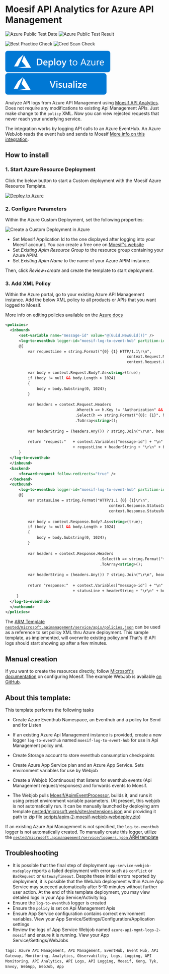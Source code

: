 # Moesif API Analytics for Azure API Management
![Azure Public Test Date](https://azurequickstartsservice.blob.core.windows.net/badges/201-api-management-logs-to-moesif-using-eventhub-webapp/PublicLastTestDate.svg)
![Azure Public Test Result](https://azurequickstartsservice.blob.core.windows.net/badges/201-api-management-logs-to-moesif-using-eventhub-webapp/PublicDeployment.svg)

![Best Practice Check](https://azurequickstartsservice.blob.core.windows.net/badges/201-api-management-logs-to-moesif-using-eventhub-webapp/BestPracticeResult.svg)
![Cred Scan Check](https://azurequickstartsservice.blob.core.windows.net/badges/201-api-management-logs-to-moesif-using-eventhub-webapp/CredScanResult.svg)

[![Deploy To Azure](https://raw.githubusercontent.com/Azure/azure-quickstart-templates/master/1-CONTRIBUTION-GUIDE/images/deploytoazure.svg?sanitize=true)](https://portal.azure.com/#create/Microsoft.Template/uri/https%3A%2F%2Fraw.githubusercontent.com%2FAzure%2Fazure-quickstart-templates%2Fmaster%2F201-api-management-logs-to-moesif-using-eventhub-webapp%2Fazuredeploy.json)
[![Visualize](https://raw.githubusercontent.com/Azure/azure-quickstart-templates/master/1-CONTRIBUTION-GUIDE/images/visualizebutton.svg?sanitize=true)](http://armviz.io/#/?load=https%3A%2F%2Fraw.githubusercontent.com%2FAzure%2Fazure-quickstart-templates%2Fmaster%2F201-api-management-logs-to-moesif-using-eventhub-webapp%2Fazuredeploy.json)  

Analyze API logs from Azure API Management using [Moesif API Analytics](https://www.moesif.com/?language=azure-api-management).
Does not require any modifications to existing Api Management APIs. Just make change to the `policy` XML. Now you can view rejected requests that never reach your underlying service.

The integration works by logging API calls to an Azure EventHub. An Azure WebJob reads the event hub and sends to Moesif
[More info on this integration](https://www.moesif.com/implementation/log-http-calls-from-azure-api-management?platform=azure-management).

## How to install

### 1. Start Azure Resource Deployment

Click the below button to start a Custom deployment with the Moesif Azure Resource Template.

[![Deploy to Azure](https://aka.ms/deploytoazurebutton)](https://portal.azure.com/#create/Microsoft.Template/uri/https%3A%2F%2Fraw.githubusercontent.com%2FMoesif%2Fazure-quickstart-templates%2Fmaster%2F201-api-management-logs-to-moesif-using-eventhub-webapp%2Fazuredeploy.json)

### 2. Configure Parameters

Within the Azure Custom Deployment, set the following properties:

![Create a Custom Deployment in Azure](https://www.moesif.com/docs/images/docs/integration/azure-api-management-create-custom-deployment.png)

* Set Moesif Application Id to the one displayed after logging into your Moesif account. You can create a free one on [Moesif's website](https://www.moesif.com/?language=azure-api-management)
* Set _Existing Apim Resource Group_ to the resource group containing your Azure APIM.
* Set _Existing Apim Name_ to the name of your Azure APIM instance.

Then, click _Review+create_ and create the template to start deployment. 

### 3. Add XML Policy

Within the Azure portal, go to your existing Azure API Management instance.
Add the below XML policy to all products or APIs that you want logged to Moesif. 

More info on editing policies available on the [Azure docs](https://docs.microsoft.com/en-us/azure/api-management/set-edit-policies)

```xml
<policies>
  <inbound>
      <set-variable name="message-id" value="@(Guid.NewGuid())" />
      <log-to-eventhub logger-id="moesif-log-to-event-hub" partition-id="0">
      @{
          var requestLine = string.Format("{0} {1} HTTP/1.1\r\n",
                                                      context.Request.Method,
                                                      context.Request.Url.Path + context.Request.Url.QueryString);

          var body = context.Request.Body?.As<string>(true);
          if (body != null && body.Length > 1024)
          {
              body = body.Substring(0, 1024);
          }

          var headers = context.Request.Headers
                               .Where(h => h.Key != "Authorization" && h.Key != "Ocp-Apim-Subscription-Key")
                               .Select(h => string.Format("{0}: {1}", h.Key, String.Join(", ", h.Value)))
                               .ToArray<string>();

          var headerString = (headers.Any()) ? string.Join("\r\n", headers) + "\r\n" : string.Empty;

          return "request:"   + context.Variables["message-id"] + "\n"
                              + requestLine + headerString + "\r\n" + body;
      }
  </log-to-eventhub>
  </inbound>
  <backend>
      <forward-request follow-redirects="true" />
  </backend>
  <outbound>
      <log-to-eventhub logger-id="moesif-log-to-event-hub" partition-id="1">
      @{
          var statusLine = string.Format("HTTP/1.1 {0} {1}\r\n",
                                              context.Response.StatusCode,
                                              context.Response.StatusReason);

          var body = context.Response.Body?.As<string>(true);
          if (body != null && body.Length > 1024)
          {
              body = body.Substring(0, 1024);
          }

          var headers = context.Response.Headers
                                          .Select(h => string.Format("{0}: {1}", h.Key, String.Join(", ", h.Value)))
                                          .ToArray<string>();

          var headerString = (headers.Any()) ? string.Join("\r\n", headers) + "\r\n" : string.Empty;

          return "response:"  + context.Variables["message-id"] + "\n"
                              + statusLine + headerString + "\r\n" + body;
     }
  </log-to-eventhub>
  </outbound>
</policies>
```
The [ARM Template `nested/microsoft.apimanagement/service/apis/policies.json`](nested/microsoft.apimanagement/service/apis/policies.json) can be used as a reference to set policy XML thru Azure deployment. This sample template, as implemented, will overwrite existing policy.xml
That's it! API logs should start showing up after a few minutes.

## Manual creation

If you want to create the resources directly, follow [Microsoft's documentation](https://docs.microsoft.com/en-us/azure/api-management/api-management-log-to-eventhub-sample) on configuring Moesif. The example WebJob is available [on GitHub](https://github.com/Moesif/ApimEventProcessor).

## About this template:
This template performs the following tasks

- Create Azure Eventhub Namespace, an Eventhub and a policy for Send and for Listen
- If an existing Azure Api Management instance is provided, create a new logger `log-to-eventhub` named `moesif-log-to-event-hub` for use in Api Management policy xml.
- Create Storage account to store eventhub consumption checkpoints
- Create Azure App Service plan and an Azure App Service. Sets environment variables for use by Webjob
- Create a Webjob (Continuous) that listens for eventhub events (Api Management request/responses) and forwards events to Moesif.

- The Webjob pulls [Moesif/ApimEventProcessor](https://github.com/Moesif/ApimEventProcessor), builds it, and runs it using preset environment variable parameters. (At present, this webjob is not automatically run. It can be manually launched by deploying arm template [nested/microsoft.web/sites/extensions.json](nested/microsoft.web/sites/extensions.json) and providing it path to zip file [scripts/apim-2-moesif-webjob-webdeploy.zip](scripts/apim-2-moesif-webjob-webdeploy.zip))

If an existing Azure Api Management is not specified, the `log-to-eventhub` logger is not automatically created. To manually create this logger, utilize the [`nested/microsoft.apimanagement/service/loggers.json` ARM template](nested/microsoft.apimanagement/service/loggers.json)

## Troubleshooting

- It is possible that the final step of deployment `app-service-webjob-msdeploy` reports a failed deployment with error such as `conflict` or `BadRequest` or `GatewayTimeout`. Despite these initial errors reported by deployment, it is possible that the WebJob deployment within Azure App Service may succeed automatically after 5-10 minutes without further user action. At the end of this template deployment, you may view detailed logs in your App Service/Activity log.
- Ensure the `log-to-eventhub` logger is created
- Ensure the `policy` is set on Api Management Apis
- Ensure App Service configuration contains correct environment variables. View your App Service/Settings/Configuration/Application settings
- Review the logs of App Service Webjob named `azure-api-mgmt-logs-2-moesif` and ensure it is running. View your App Service/Settings/WebJobs 

`Tags: Azure API Management, API Management, EventHub, Event Hub, API Gateway, Monitoring, Analytics, Observability, Logs, Logging, API Monitoring, API Analytics, API Logs, API Logging, Moesif, Kong, Tyk, Envoy, WebApp, WebJob, App`